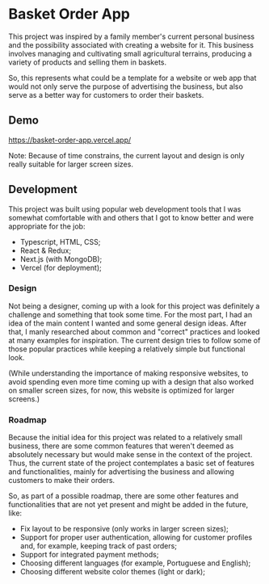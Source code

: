 # Basket Order App

This project was inspired by a family member's current personal business and the possibility associated with creating a website for it. This business involves managing and cultivating small agricultural terrains, producing a variety of products and selling them in baskets.

So, this represents what could be a template for a website or web app that would not only serve the purpose of advertising the business, but also serve as a better way for customers to order their baskets.

## Demo

https://basket-order-app.vercel.app/

Note: Because of time constrains, the current layout and design is only really suitable for larger screen sizes.

## Development

This project was built using popular web development tools that I was somewhat comfortable with and others that I got to know better and were appropriate for the job:

- Typescript, HTML, CSS;
- React & Redux;
- Next.js (with MongoDB);
- Vercel (for deployment);

### Design

Not being a designer, coming up with a look for this project was definitely a challenge and something that took some time. For the most part, I had an idea of the main content I wanted and some general design ideas. After that, I manly researched about common and "correct" practices and looked at many examples for inspiration. The current design tries to follow some of those popular practices while keeping a relatively simple but functional look.

(While understanding the importance of making responsive websites, to avoid spending even more time coming up with a design that also worked on smaller screen sizes, for now, this website is optimized for larger screens.)

### Roadmap

Because the initial idea for this project was related to a relatively small business, there are some common features that weren't deemed as absolutely necessary but would make sense in the context of the project. Thus, the current state of the project contemplates a basic set of features and functionalities, mainly for advertising the business and allowing customers to make their orders.

So, as part of a possible roadmap, there are some other features and functionalities that are not yet present and might be added in the future, like:

- Fix layout to be responsive (only works in larger screen sizes);
- Support for proper user authentication, allowing for customer profiles and, for example, keeping track of past orders;
- Support for integrated payment methods;
- Choosing different languages (for example, Portuguese and English);
- Choosing different website color themes (light or dark);
